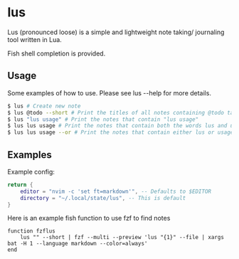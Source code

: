 # lus
Lus (pronounced loose) is a simple and lightweight note taking/ journaling tool written in Lua.

Fish shell completion is provided.

## Usage
Some examples of how to use. Please see lus --help for more details.
```sh
$ lus # Create new note
$ lus @todo --short # Print the titles of all notes containing @todo tags
$ lus "lus usage" # Print the notes that contain "lus usage"
$ lus lus usage # Print the notes that contain both the words lus and usage in any position
$ lus lus usage --or # Print the notes that contain either lus or usage
```

## Examples
Example config:
```lua
return {
    editor = "nvim -c 'set ft=markdown'", -- Defaults to $EDITOR
    directory = "~/.local/state/lus", -- This is default
}
```

Here is an example fish function to use fzf to find notes
```fish
function fzflus
    lus "" --short | fzf --multi --preview 'lus "{1}" --file | xargs bat -H 1 --language markdown --color=always'
end
```

